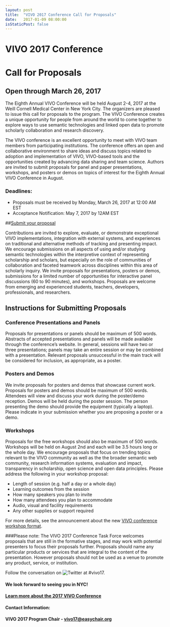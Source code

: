 ```yaml
---
layout: post
title:  "VIVO 2017 Conference Call for Proposals"
date:   2017-01-09 08:00:00
isStaticPost: false
---
```


# VIVO 2017 Conference
# Call for Proposals 
## Open through March 26, 2017

The Eighth Annual VIVO Conference will be held August 2-4, 2017 at the Weill Cornell Medical Center in New York City. The organizers are pleased to issue this call for proposals to the program.
The VIVO Conference creates a unique opportunity for people from around the world to come together to explore ways to use semantic technologies and linked open data to promote scholarly collaboration and research discovery.

The VIVO conference is an excellent opportunity to meet with VIVO team members from participating institutions. The conference offers an open and collaborative environment to share ideas and discuss topics related to adoption and implementation of VIVO, VIVO-based tools and the opportunities created by advancing data sharing and team science.
Authors are invited to submit proposals for panel and paper presentations, workshops, and posters or demos on topics of interest for the Eighth Annual VIVO Conference in August. 

### Deadlines:
* Proposals must be received by Monday, March 26, 2017 at 12:00 AM EST
* Acceptance Notification: May 7, 2017 by 12AM EST

##[Submit your proposal](https://easychair.org/conferences/?conf=vivo17)


Contributions are invited to explore, evaluate, or demonstrate exceptional VIVO implementations, integration with external systems, and experiences on traditional and alternative methods of tracking and presenting impact. We encourage submissions on all aspects of using and/or studying semantic technologies within the interpretive context of representing scholarship and scholars, but especially on the role of communities of collaboration and faceted teamwork across disciplines within this area of scholarly inquiry.
We invite proposals for presentations, posters or demos, submissions for a limited number of opportunities for interactive panel discussions (60 to 90 minutes), and workshops. Proposals are welcome from emerging and experienced students, teachers, developers, professionals, and researchers.

## Instructions for Submitting Proposals

### Conference Presentations and Panels
Proposals for presentations or panels should be maximum of 500 words. Abstracts of accepted presentations and panels will be made available through the conference’s website. In general, sessions will have two or three presentations; panels may take an entire session or may be combined with a presentation. Relevant proposals unsuccessful in the main track will be considered for inclusion, as appropriate, as a poster.

### Posters and Demos
We invite proposals for posters and demos that showcase current work. Proposals for posters and demos should be maximum of 500 words. Attendees will view and discuss your work during the poster/demo reception.
Demos will be held during the poster session.  The person presenting the demo should provide the equipment (typically a laptop).
Please indicate in your submission whether you are proposing a poster or a demo.

### Workshops
Proposals for the free workshops should also be maximum of 500 words. Workshops will be held on August 2nd and each will be 3.5 hours long or the whole day. We encourage proposals that focus on trending topics relevant to the VIVO community as well as the the broader semantic web community, research information systems, evaluation and impact, transparency in scholarship, open science and open data principles. Please address the following in your workshop proposal:
* Length of session (e.g. half a day or a whole day)
* Learning outcomes from the session
* How many speakers you plan to invite
* How many attendees you plan to accommodate
* Audio, visual and facility requirements
* Any other supplies or support required

For more details, see the announcement about the new [VIVO conference workshop format](http://vivoconference.org/news/newworkshopformat). 

###Please note:
The VIVO 2017 Conference Task Force welcomes proposals that are still in the formative stages, and may work with potential presenters to focus their proposals further.
Proposals should name any particular products or services that are integral to the content of the presentation. However proposals should not be used as a venue to promote any product, service, or institution.

Follow the conversation on ![Twitter](https://upload.wikimedia.org/wikipedia/de/thumb/9/9f/Twitter_bird_logo_2012.svg/34px-Twitter_bird_logo_2012.svg.png) at #vivo17.

#### We look forward to seeing you in NYC!
#### [Learn more about the 2017 VIVO Conference](http://vivoconference.org/)
#### Contact Information: 
#### VIVO 2017 Program Chair - vivo17@easychair.org

